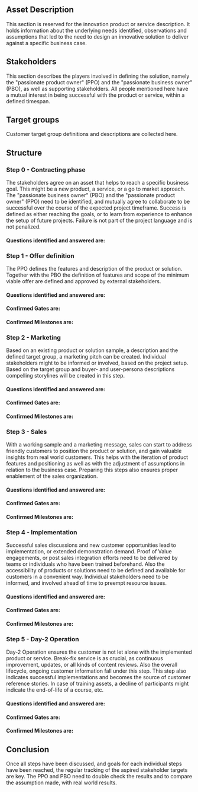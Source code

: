 ## Asset Description
This section is reserved for the innovation product or service description. It holds information about the underlying needs identified, observations and assumptions that led to the need to design an innovative solution to deliver against a specific business case.
## Stakeholders
This section describes the players involved in defining the solution, namely the "passionate product owner" (PPO) and the "passionate business owner" (PBO), as well as supporting stakeholders. All people mentioned here have a mutual interest in being successful with the product or service, within a defined timespan.
## Target groups
Customer target group definitions and descriptions are collected here.
## Structure
### Step 0 - Contracting phase
The stakeholders agree on an asset that helps to reach a specific business goal. This might be a new product, a service, or a go to market approach. The "passionate business owner" (PBO) and the "passionate product owner" (PPO) need to be identified, and mutually agree to collaborate to be successful over the course of the expected project timeframe. Success is defined as either reaching the goals, or to learn from experience to enhance the setup of future projects. Failure is not part of the project language and is not penalized.
#### Questions identified and answered are:

### Step 1 - Offer definition
The PPO defines the features and description of the product or solution. Together with the PBO the definition of features and scope of the minimum viable offer are defined and approved by external stakeholders.
#### Questions identified and answered are:

#### Confirmed Gates are:

#### Confirmed Milestones are:

### Step 2 - Marketing
Based on an existing product or solution sample, a description and the defined target group, a marketing pitch can be created. Individual stakeholders might to be informed or involved, based on the project setup. Based on the target group and buyer- and user-persona descriptions compelling storylines will be created in this step.
#### Questions identified and answered are:

#### Confirmed Gates are:

#### Confirmed Milestones are:

### Step 3 - Sales
With a working sample and a marketing message, sales can start to address friendly customers to position the product or solution, and gain valuable insights from real world customers. This helps with the iteration of product features and positioning as well as with the adjustment of assumptions in relation to the business case. Preparing this steps also ensures proper enablement of the sales organization.
#### Questions identified and answered are:

#### Confirmed Gates are:

#### Confirmed Milestones are:

### Step 4 - Implementation
Successful sales discussions and new customer opportunities lead to implementation, or extended demonstration demand. Proof of Value engagements, or post sales integration efforts need to be delivered by teams or individuals who have been trained beforehand. Also the accessibility of products or solutions need to be defined and available for customers in a convenient way. Individual stakeholders need to be informed, and involved ahead of time to preempt resource issues.
#### Questions identified and answered are:

#### Confirmed Gates are:

#### Confirmed Milestones are:

### Step 5 - Day-2 Operation
Day-2 Operation ensures the customer is not let alone with the implemented product or service. Break-fix service is as crucial, as continuous improvement, updates, or all kinds of content reviews. Also the overall lifecycle, ongoing customer information fall under this step. This step also indicates successful implementations and becomes the source of customer reference stories. In case of training assets, a decline of participants might indicate the end-of-life of a course, etc.
#### Questions identified and answered are:

#### Confirmed Gates are:

#### Confirmed Milestones are:

## Conclusion
Once all steps have been discussed, and goals for each individual steps have been reached, the regular tracking of the aspired stakeholder targets are key. The PPO and PBO need to double check the results and to compare the assumption made, with real world results.